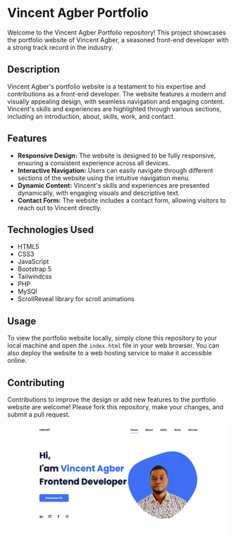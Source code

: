 # Vincent Agber Portfolio

Welcome to the Vincent Agber Portfolio repository! This project showcases the portfolio website of Vincent Agber, a seasoned front-end developer with a strong track record in the industry.

## Description

Vincent Agber's portfolio website is a testament to his expertise and contributions as a front-end developer. The website features a modern and visually appealing design, with seamless navigation and engaging content. Vincent's skills and experiences are highlighted through various sections, including an introduction, about, skills, work, and contact.

## Features

- **Responsive Design:** The website is designed to be fully responsive, ensuring a consistent experience across all devices.
- **Interactive Navigation:** Users can easily navigate through different sections of the website using the intuitive navigation menu.
- **Dynamic Content:** Vincent's skills and experiences are presented dynamically, with engaging visuals and descriptive text.
- **Contact Form:** The website includes a contact form, allowing visitors to reach out to Vincent directly.

## Technologies Used

- HTML5
- CSS3
- JavaScript
- Bootstrap 5
- Tailwindcss
- PHP
- MySQl
- ScrollReveal library for scroll animations

## Usage

To view the portfolio website locally, simply clone this repository to your local machine and open the `index.html` file in your web browser. You can also deploy the website to a web hosting service to make it accessible online.

## Contributing

Contributions to improve the design or add new features to the portfolio website are welcome! Please fork this repository, make your changes, and submit a pull request.

![preview img](/preview.png)
